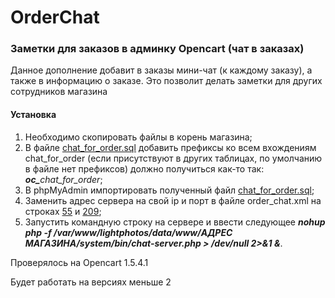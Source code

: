 # OrderChat
<h3>Заметки для заказов в админку Opencart (чат в заказах)</h3>

<p>Данное дополнение добавит в заказы мини-чат (к каждому заказу), а также в информацию о заказе. Это позволит делать заметки для других сотрудников магазина</p>
<h4>Установка</h4>
<ol>
  <li>Необходимо скопировать файлы в корень магазина;</li>
  <li>В файле <a href="https://github.com/Wolflirik/OrderChat/blob/master/chat_for_order.sql">chat_for_order.sql</a> добавить префиксы ко всем вхождениям chat_for_order (если присутствуют в других таблицах, по умолчанию в файле нет префиксов) должно получиться как-то так: <i><b>oc_</b>chat_for_order</i>;</li>
  <li>В phpMyAdmin импортировать полученный файл <a href="https://github.com/Wolflirik/OrderChat/blob/master/chat_for_order.sql">chat_for_order.sql</a>;</li>
  <li>Заменить адрес сервера на свой ip и порт в файле order_chat.xml на строках
    <a href="https://github.com/Wolflirik/OrderChat/blob/bb90345f7dc249b43d56afacb9e02fa9f4deb690/vqmod/xml/order_chat.xml#L55">
      55</a> и 
    <a href="https://github.com/Wolflirik/OrderChat/blob/bb90345f7dc249b43d56afacb9e02fa9f4deb690/vqmod/xml/order_chat.xml#L209">209</a>;
  </li>
  <li>Запустить командную строку на сервере и ввести следующее <i><b>nohup php -f /var/www/lightphotos/data/www/АДРЕС МАГАЗИНА/system/bin/chat-server.php > /dev/null 2>&1 &</b></i>.</li>
</ol>
<p>Проверялось на Opencart 1.5.4.1</p>
<p>Будет работать на версиях меньше 2</p>

